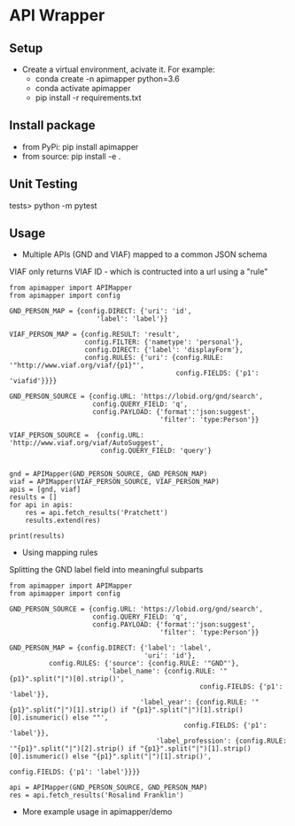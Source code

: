 # API Wrapper

## Setup
* Create a virtual environment, acivate it. For example:
    * conda create -n apimapper python=3.6
    * conda activate apimapper 
  * pip install -r requirements.txt

## Install package
* from PyPi: 
    pip install apimapper
* from source: 
    pip install -e .

## Unit Testing
   tests> python -m pytest

## Usage
* Multiple APIs (GND and VIAF) mapped to a common JSON schema

VIAF only returns VIAF ID - which is contructed into a url using a "rule"
```
from apimapper import APIMapper
from apimapper import config

GND_PERSON_MAP = {config.DIRECT: {'uri': 'id',
	       	 		  'label': 'label'}}
           
VIAF_PERSON_MAP = {config.RESULT: 'result',
                   config.FILTER: {'nametype': 'personal'},
                   config.DIRECT: {'label': 'displayForm'},
                   config.RULES: {'uri': {config.RULE: '"http://www.viaf.org/viaf/{p1}"',
                                          config.FIELDS: {'p1': 'viafid'}}}}

GND_PERSON_SOURCE = {config.URL: 'https://lobid.org/gnd/search',
                     config.QUERY_FIELD: 'q',
                     config.PAYLOAD: {'format':'json:suggest',
                                      'filter': 'type:Person'}}
    
VIAF_PERSON_SOURCE =  {config.URL: 'http://www.viaf.org/viaf/AutoSuggest',
                       config.QUERY_FIELD: 'query'}
           

gnd = APIMapper(GND_PERSON_SOURCE, GND_PERSON_MAP)
viaf = APIMapper(VIAF_PERSON_SOURCE, VIAF_PERSON_MAP)
apis = [gnd, viaf]
results = []
for api in apis:            
    res = api.fetch_results('Pratchett')
    results.extend(res)

print(results)
```

* Using mapping rules

Splitting the GND label field into meaningful subparts
```
from apimapper import APIMapper
from apimapper import config

GND_PERSON_SOURCE = {config.URL: 'https://lobid.org/gnd/search',
                     config.QUERY_FIELD: 'q',
                     config.PAYLOAD: {'format':'json:suggest',
                                      'filter': 'type:Person'}}

GND_PERSON_MAP = {config.DIRECT: {'label': 'label',
                                  'uri': 'id'},
		  config.RULES: {'source': {config.RULE: '"GND"'},
		                 'label_name': {config.RULE: '"{p1}".split("|")[0].strip()',
                                                config.FIELDS: {'p1': 'label'}},
                                 'label_year': {config.RULE: '"{p1}".split("|")[1].strip() if "{p1}".split("|")[1].strip()[0].isnumeric() else ""',
                                 	        config.FIELDS: {'p1': 'label'}},
                                     'label_profession': {config.RULE: '"{p1}".split("|")[2].strip() if "{p1}".split("|")[1].strip()[0].isnumeric() else "{p1}".split("|")[1].strip()',
                                                          config.FIELDS: {'p1': 'label'}}}}
    
api = APIMapper(GND_PERSON_SOURCE, GND_PERSON_MAP)
res = api.fetch_results('Rosalind Franklin')
```

* More example usage in apimapper/demo
